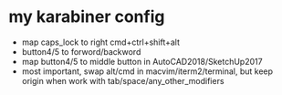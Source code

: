 # my karabiner config
- map caps_lock to right cmd+ctrl+shift+alt
- button4/5 to forword/backword
- map button4/5 to middle button in AutoCAD2018/SketchUp2017
- most important, swap alt/cmd in macvim/iterm2/terminal, but keep origin when work with tab/space/any_other_modifiers
